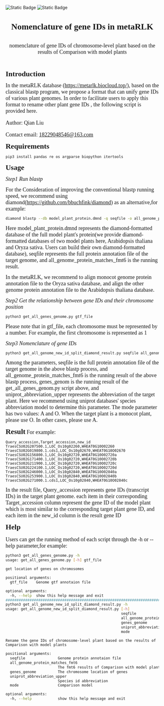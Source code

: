 ![Static Badge](https://img.shields.io/badge/metaRLK-rename_gene_IDs-blue)
![Static Badge](https://img.shields.io/badge/python-script-red)
<div align='center'>
<strong><font face='Times New Roman'><h1>Nomenclature of gene IDs in metaRLK</h1></font></strong>
</div>
<br>

<center><font size="4" face='Times New Roman'>nomenclature of gene IDs of chromosome-level plant based on the results of Comparison with model plants</font></center>
<br>
<br>


<strong><font size="5" face='Times New Roman'>Introduction</font></strong>

<font size="4" face='Times New Roman'>In the metaRLK database (https://metarlk.biocloud.top/), based on the classical blastp program, we propose a format that can unify gene IDs of various plant genomes. In order to facilitate users to apply this format to rename other plant gene IDs , the following script is provided here.

Author: Qian Liu

Contact email: 18229048546@163.com</font>

<strong><font size="5" face='Times New Roman'>Requirements</font></strong>

```bash
pip3 install pandas re os argparse biopython itertools
```

<strong><font size="5" face='Times New Roman'>Usage</font></strong>

<font size="4" face='Times New Roman'>*Step1 Run blastp*</font>

<font size="4" face='Times New Roman'>For the Consideration of improving the conventional blastp running speed, we recommend using diamond(https://github.com/bbuchfink/diamond) as an alternative,for example:</font>

```bash
diamond blastp --db model_plant_protein.dmnd -q seqfile -o all_genome_protein_matches_fmt6
```

<font size="4" face='Times New Roman'>Here model_plant_protein.dmnd represents the diamond-formatted database of the full model plant's protein(we provide diamond-formatted databases of two model plants here, Arabidopsis thaliana and Oryza sativa. Users can build their own diamond-formatted database), seqfile represents the full protein annotation file of the target genome, and all_genome_protein_matches_fmt6 is the running result.</font>

<font size="4" face='Times New Roman'>In the metaRLK, we recommend to align monocot genome protein annotation file to the Oryza sativa database, and align the other genome protein annotation file to the Arabidopsis thaliana database.</font>

<font size="4" face='Times New Roman'>*Step2 Get the relationship between gene IDs and their chromosome position*</font>

```bash
python3 get_all_genes_genome.py gtf_file
```

<font size="4" face='Times New Roman'>Please note that in gtf_file, each chromosome must be represented by a number. For example, the first chromosome is represented as 1</font>

<font size="4" face='Times New Roman'>*Step3 Nomenclature of gene IDs*</font>

```bash
python3 get_all_genome_new_id_split_diamond_result.py seqfile all_genome_protein_matches_fmt6 genes_genome uniprot_abbreviation_upper mode
```
<font size="4" face='Times New Roman'>Among the parameters, seqfile is the full protein annotation file of the target genome in the above blastp process, and all_genome_protein_matches_fmt6 is the running result of the above blastp process, genes_genom is the running result of the get_all_genes_genom.py script above, and uniprot_abbreviation_upper represents the abbreviation of the target plant. Here we recommend using uniprot databases' species abbreviation model to determine this parameter. The mode parameter has two values: A and O. When the target plant is a monocot plant, please use O. In other cases, please use A.</font>

<strong><font size="5" face='Times New Roman'>Result</font></strong>
<font size="4" face='Times New Roman'>For example:</font>

```
Query_accession,Target_accession,new_id
TraesCSU02G207500.1,LOC_Os10g02260,WHEAT0G10O02260
TraesCSU02G019800.1.cds1,LOC_Os10g02670,WHEAT0G10O02670
TraesCSU02G156800.1,LOC_Os10g02720,WHEAT0G10O02720a
TraesCSU02G171400.1,LOC_Os10g02720,WHEAT0G10O02720b
TraesCSU02G211900.1,LOC_Os10g02720,WHEAT0G10O02720c
TraesCSU02G224100.1,LOC_Os10g02720,WHEAT0G10O02720d
TraesCSU02G246000.1,LOC_Os10g02840,WHEAT0G10O02840a
TraesCSU02G253900.1,LOC_Os10g02840,WHEAT0G10O02840b
TraesCSU02G271000.1.cds1,LOC_Os10g02840,WHEAT0G10O02840c
```
<font size="4" face='Times New Roman'>In the result file, Query_accession represents gene IDs (transcript IDs) in the target plant genome. each item in their corresponding Target_accession column represent the gene ID of the model plant which is most similar to the corresponding target plant gene ID, and each item in the new_id column is the result gene ID</font>

<strong><font size="5" face='Times New Roman'>Help</font></strong>
<br>
<br>
<font size="4" face='Times New Roman'>Users can get the running method of each script through the -h or --help parameter,for example:</font>

```bash
python3 get_all_genes_genome.py -h
usage: get_all_genes_genome.py [-h] gtf_file

get location of genes on chromosomes

positional arguments:
  gtf_file    Genome gtf annotaion file

optional arguments:
  -h, --help  show this help message and exit
####################################################################################
python3 get_all_genome_new_id_split_diamond_result.py -h
usage: get_all_genome_new_id_split_diamond_result.py [-h]
                                                     seqfile
                                                     all_genome_protein_matches_fmt6
                                                     genes_genome
                                                     uniprot_abbreviation_upper
                                                     mode

Rename the gene IDs of chromosome-level plant based on the results of
Comparison with model plants

positional arguments:
  seqfile               Genome protein annotaion file
  all_genome_protein_matches_fmt6
                        The fmt6 results of Comparison with model plants
  genes_genome          The chromosome location of genes
  uniprot_abbreviation_upper
                        Species id abbreviation
  mode                  Comparison model

optional arguments:
  -h, --help            show this help message and exit
```

